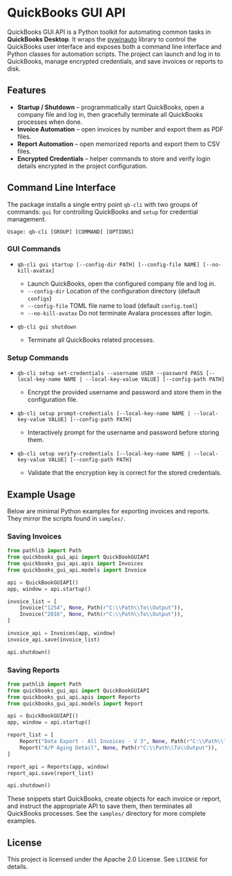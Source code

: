 # QuickBooks GUI API

QuickBooks GUI API is a Python toolkit for automating common tasks in **QuickBooks Desktop**. It wraps the [pywinauto](https://pywinauto.readthedocs.io/) library to control the QuickBooks user interface and exposes both a command line interface and Python classes for automation scripts. The project can launch and log in to QuickBooks, manage encrypted credentials, and save invoices or reports to disk.

## Features

- **Startup / Shutdown** – programmatically start QuickBooks, open a company file and log in, then gracefully terminate all QuickBooks processes when done.
- **Invoice Automation** – open invoices by number and export them as PDF files.
- **Report Automation** – open memorized reports and export them to CSV files.
- **Encrypted Credentials** – helper commands to store and verify login details encrypted in the project configuration.

## Command Line Interface

The package installs a single entry point `qb-cli` with two groups of commands: `gui` for controlling QuickBooks and `setup` for credential management.

```
Usage: qb-cli [GROUP] [COMMAND] [OPTIONS]
```

### GUI Commands

- `qb-cli gui startup [--config-dir PATH] [--config-file NAME] [--no-kill-avatax]`
  - Launch QuickBooks, open the configured company file and log in.
  - `--config-dir`  Location of the configuration directory (default `configs`)
  - `--config-file` TOML file name to load (default `config.toml`)
  - `--no-kill-avatax`  Do not terminate Avalara processes after login.

- `qb-cli gui shutdown`
  - Terminate all QuickBooks related processes.

### Setup Commands

- `qb-cli setup set-credentials --username USER --password PASS [--local-key-name NAME | --local-key-value VALUE] [--config-path PATH]`
  - Encrypt the provided username and password and store them in the configuration file.

- `qb-cli setup prompt-credentials [--local-key-name NAME | --local-key-value VALUE] [--config-path PATH]`
  - Interactively prompt for the username and password before storing them.

- `qb-cli setup verify-credentials [--local-key-name NAME | --local-key-value VALUE] [--config-path PATH]`
  - Validate that the encryption key is correct for the stored credentials.

## Example Usage

Below are minimal Python examples for exporting invoices and reports. They mirror the scripts found in `samples/`.

### Saving Invoices

```python
from pathlib import Path
from quickbooks_gui_api import QuickBookGUIAPI
from quickbooks_gui_api.apis import Invoices
from quickbooks_gui_api.models import Invoice

api = QuickBookGUIAPI()
app, window = api.startup()

invoice_list = [
    Invoice("1254", None, Path(r"C:\\Path\\To\\Output")),
    Invoice("2016", None, Path(r"C:\\Path\\To\\Output")),
]

invoice_api = Invoices(app, window)
invoice_api.save(invoice_list)

api.shutdown()
```

### Saving Reports

```python
from pathlib import Path
from quickbooks_gui_api import QuickBookGUIAPI
from quickbooks_gui_api.apis import Reports
from quickbooks_gui_api.models import Report

api = QuickBookGUIAPI()
app, window = api.startup()

report_list = [
    Report("Data Export - All Invoices - V 3", None, Path(r"C:\\Path\\To\\Output")),
    Report("A/P Aging Detail", None, Path(r"C:\\Path\\To\\Output")),
]

report_api = Reports(app, window)
report_api.save(report_list)

api.shutdown()
```

These snippets start QuickBooks, create objects for each invoice or report, and instruct the appropriate API to save them, then terminates all QuickBooks processes. See the `samples/` directory for more complete examples.

## License

This project is licensed under the Apache 2.0 License. See `LICENSE` for details.
